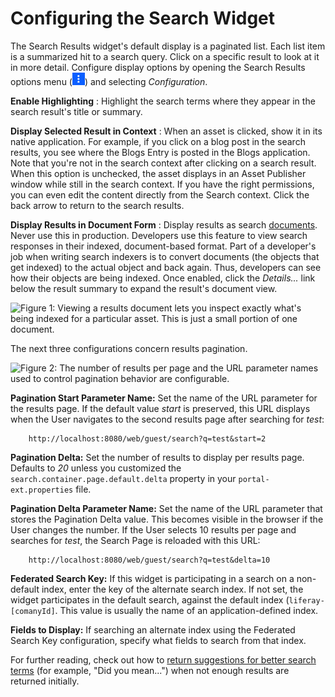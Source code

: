 # Configuring the Search Widget

The Search Results widget's default display is a paginated list. Each list item is a summarized hit to a search query. Click on a specific result to look at it in more detail. Configure display options by opening the Search Results options menu (![Options](../../../images/icon-app-options.png)) and selecting *Configuration*. 

**Enable Highlighting**
: Highlight the search terms where they appear in the search result's title or summary.

**Display Selected Result in Context**
: When an asset is clicked, show it in its native application. For example, if you click on a blog post in the search results, you see where the Blogs Entry is posted in the Blogs application. Note that you're not in the search context after clicking on a search result. When this option is unchecked, the asset displays in an Asset Publisher window while still in the search context. If you have the right permissions, you can even edit the content directly from the Search context. Click the back arrow to return to the search results.

**Display Results in Document Form**
: Display results as search [documents](/docs/7-2/frameworks/-/knowledge_base/f/search).  Never use this in production. Developers use this feature to view search responses in their indexed, document-based format. Part of a developer's job when writing search indexers is to convert documents (the objects that get indexed) to the actual object and back again. Thus, developers can see how their objects are being indexed. Once enabled, click the *Details...* link below the result summary to expand the result's document view.

![Figure 1: Viewing a results document lets you inspect exactly what's being indexed for a particular asset. This is just a small portion of one document.](./TITLE/images/search-results-document.png)

The next three configurations concern results pagination.

![Figure 2: The number of results per page and the URL parameter names used to control pagination behavior are configurable.](./TITLE/images/search-results-pagination.png)

**Pagination Start Parameter Name:** Set the name of the URL parameter for the results page. If the default value *start* is preserved, this URL displays when the User navigates to the second results page after searching for *test*:

        http://localhost:8080/web/guest/search?q=test&start=2

**Pagination Delta:** Set the number of results to display per results page. Defaults to *20* unless you customized the `search.container.page.default.delta` property in your `portal-ext.properties` file.

**Pagination Delta Parameter Name:** Set the name of the URL parameter that stores the Pagination Delta value. This becomes visible in the browser if the User changes the number. If the User selects 10 results per page and searches for *test*, the Search Page is reloaded with this URL:

        http://localhost:8080/web/guest/search?q=test&delta=10

**Federated Search Key:** If this widget is participating in a search on a non-default index, enter the key of the alternate search index. If not set, the widget participates in the default search, against the default index (`liferay-[comanyId]`. This value is usually the name of an application-defined index. 

**Fields to Display:** If searching an alternate index using the Federated Search Key configuration, specify what fields to search from that index. 

For further reading, check out how to [return suggestions for better search terms](/docs/7-2/user/-/knowledge_base/u/searching-for-assets#search-suggestions) (for example, "Did you mean...") when not enough results are returned initially.
